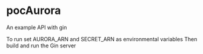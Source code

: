 # pocAurora
An example API with gin

To run set AURORA_ARN and SECRET_ARN as environmental variables
Then build and run the Gin server